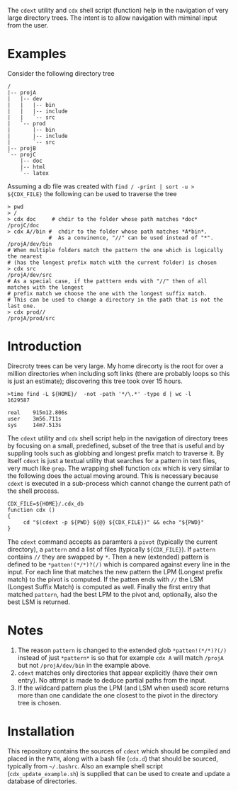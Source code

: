 The `cdext` utility and `cdx` shell script (function) help in the navigation of very large directory trees. The intent is to allow navigation with miminal input from the user.

# Examples
Consider the following directory tree 
```
/
|-- projA
|   |-- dev
|   |   |-- bin
|   |   |-- include
|   |   `-- src
|   `-- prod
|       |-- bin
|       |-- include
|       `-- src
|-- projB
`-- projC
    |-- doc
    |-- html
    `-- latex
```

Assuming a db file was created with `find / -print | sort -u > ${CDX_FILE}` the following can be used to traverse the tree
```
> pwd
> /
> cdx doc     # chdir to the folder whose path matches *doc* 
/projC/doc
> cdx A//bin #  chdir to the folder whose path matches *A*bin*. 
             #  As a convinence, "//" can be used instead of "*".
/projA/dev/bin
# When multiple folders match the pattern the one which is logically the nearest
# (has the longest prefix match with the current folder) is chosen
> cdx src   
/projA/dev/src
# As a special case, if the patttern ends with "//" then of all matches with the longest
# prefix match we choose the one with the longest suffix match.
# This can be used to change a directory in the path that is not the last one.
> cdx prod// 
/projA/prod/src
```
# Introduction
Direcroty trees can be very large. My home direcorty is the root for over a million directories when including soft links (there are probably loops so this is just an estimate); discovering this tree took over 15 hours.
```
>time find -L ${HOME}/  -not -path '*/\.*' -type d | wc -l
1629587

real    915m12.806s
user    3m56.711s
sys     14m7.513s
```
The `cdext` utility and `cdx` shell script help in the navigation of directory trees by focusing on a small, predefined, subset of the tree that is useful and by suppling tools such as globbing and longest prefix match to traverse it.  By itself `cdext` is just a textual utility that searches for a pattern in text files, very much like `grep`. The wrapping shell function `cdx` which is very similar to the following does the actual moving around. This is necessary because `cdext` is executed in a sub-process which cannot change the current path of the shell process.

```
CDX_FILE=${HOME}/.cdx_db
function cdx ()
{
     cd "$(cdext -p ${PWD} ${@} ${CDX_FILE})" && echo "${PWD}"
}
```
The `cdext` command accepts as paramters a `pivot` (typically the current directory), a  `pattern` and a list of files (typically `${CDX_FILE}`). If `pattern` contains `//` they are swapped by `*`. Then a new (extended) pattern is defined to be `*patten!(*/*)?(/)` which is compared against every line in the input. For each line that matches the new pattern the LPM (Longest prefix match) to the pivot is computed. If the patten ends with `//` the LSM (Longest Suffix Match) is computed as well. Finally the first entry that matched  `pattern`, had the best LPM to the pivot and, optionally, also the best LSM is returned.

# Notes
1. The reason `pattern` is  changed to the extended glob `*patten!(*/*)?(/)` instead of just `*pattern*` is so that for example `cdx A` will match `/projA` but not `/projA/dev/bin` in the example above.
1. `cdext` matches only directories that appear explicitly (have their own entry). No attmpt is made to deduce partial paths from the input.
1. If the wildcard pattern plus the LPM (and LSM when used) score returns more than one candidate the one closest to the pivot in the directory tree is chosen.

# Installation
This repository contains the sources of `cdext` which should be compiled and placed in the `PATH`, along with a bash file (`cdx.d`) that should be sourced, typically from `~/.bashrc`. Also an example shell script (`cdx_update_example.sh`) is supplied that can be used to create and update a database of directories. 


